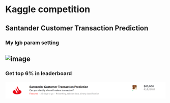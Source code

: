 # Kaggle competition
## Santander Customer Transaction Prediction




### My lgb param setting
![image](https://github.com/nat99up/Kaggle_Digit_Recognize/raw/master/result/lgb_param.png)
---

### Get top 6% in leaderboard
![image](https://github.com/nat99up/Kaggle_SCTP/raw/master/result/Best_score.png)

